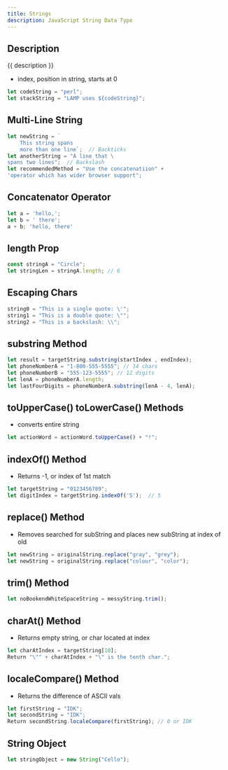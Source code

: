 ```yaml
---
title: Strings
description: JavaScript String Data Type
---
```


## Description

{{ description }}


- index, position in string, starts at 0

```js
let codeString = "perl";
let stackString = "LAMP uses ${codeString}";
```

## Multi-Line String

```js
let newString = `
    This string spans
    more than one line`;  // Backticks
let anotherString = "A line that \
spans two lines";  // Backslash
let recommendedMethod = "Use the concatenatiion" +
'operator which has wider browser support";
```

## Concatenator Operator

```js
let a = 'hello,';
let b = ' there';
a + b; 'hello, there'
```

## length Prop

```js
const stringA = "Circle";
let stringLen = stringA.length; // 6
```

## Escaping Chars

```js
string0 = "This is a single quote: \'"; 
string1 = "This is a double quote: \"";  
string2 = "This is a backslash: \\";

```

## substring Method

```js
let result = targetString.substring(startIndex , endIndex);
let phoneNumberA = "1-800-555-5555"; // 14 chars
let phoneNumberB = "555-123-5555"; // 12 digits
let lenA = phoneNumberA.length; 
let lastFourDigits = phoneNumberA.substring(lenA - 4, lenA);
```

## toUpperCase() toLowerCase() Methods

- converts entire string

```js
let actionWord = actionWord.toUpperCase() + "!";
```

## indexOf() Method

- Returns -1, or index of 1st match

```js
let targetString = "0123456789";
let digitIndex = targetString.indexOf('5');  // 5
```

## replace() Method

- Removes searched for subString and places new subString at index of old

```js
let newString = originalString.replace("gray", "grey");
let newString = originalString.replace("colour", "color");
```

## trim() Method

```js
let noBookendWhiteSpaceString = messyString.trim();  
```

## charAt() Method

- Returns empty string, or char located at index

```js
let charAtIndex = targetString[10];
Return "\"" + charAtIndex + "\" is the tenth char.";
```

## localeCompare() Method

- Returns the difference of ASCII vals

```js
let firstString = "IDK";
let secondString = "IDK";
Return secondString.localeCompare(firstString); // 0 or IDK
```

## String Object

```js
let stringObject = new String("Cello"); 
```
